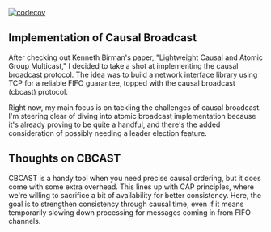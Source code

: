 [![codecov](https://codecov.io/gh/TylerMorton/cbcast-rs/graph/badge.svg?token=1UICLGJJMJ)](https://codecov.io/gh/TylerMorton/cbcast-rs)

## Implementation of Causal Broadcast
After checking out Kenneth Birman's paper, "Lightweight Causal and Atomic Group Multicast," I decided to take a shot at implementing the causal broadcast protocol. The idea was to build a network interface library using TCP for a reliable FIFO guarantee, topped with the causal broadcast (cbcast) protocol.

Right now, my main focus is on tackling the challenges of causal broadcast. I'm steering clear of diving into atomic broadcast implementation because it's already proving to be quite a handful, and there's the added consideration of possibly needing a leader election feature.

## Thoughts on CBCAST 
CBCAST is a handy tool when you need precise causal ordering, but it does come with some extra overhead. This lines up with CAP principles, where we're willing to sacrifice a bit of availability for better consistency. Here, the goal is to strengthen consistency through causal time, even if it means temporarily slowing down processing for messages coming in from FIFO channels.

